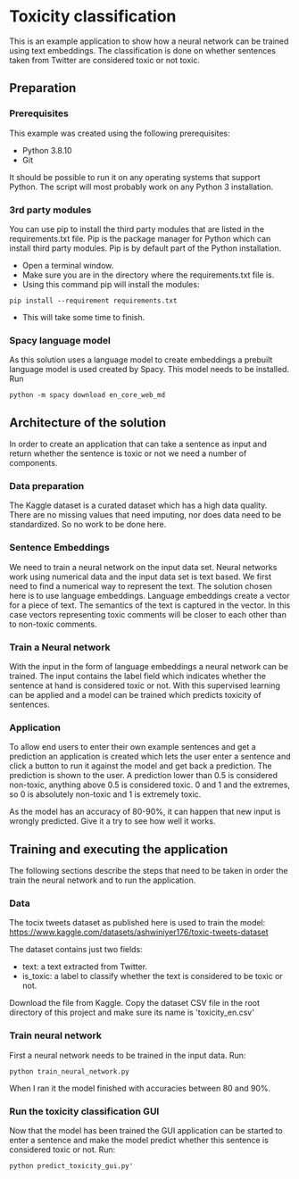 # Toxicity classification

This is an example application to show how a neural network can be trained using text embeddings. The classification is done on whether sentences taken from Twitter are considered toxic or not toxic.

## Preparation

### Prerequisites

This example was created using the following prerequisites:
- Python 3.8.10
- Git

It should be possible to run it on any operating systems that support Python.
The script will most probably work on any Python 3 installation.

### 3rd party modules

You can use pip to install the third party modules that are listed in the requirements.txt file. Pip is the package manager for Python which can install third party modules. Pip is by default part of the Python installation.

- Open a terminal window.
- Make sure you are in the directory where the requirements.txt file is.
- Using this command pip will install the modules:
```console
pip install --requirement requirements.txt
```
- This will take some time to finish.

### Spacy language model

As this solution uses a language model to create embeddings a prebuilt language model is used created by Spacy. This model needs to be installed.
Run
```console
python -m spacy download en_core_web_md
```

## Architecture of the solution

In order to create an application that can take a sentence as input and return whether the sentence is toxic or not we need a number of components.

### Data preparation
The Kaggle dataset is a curated dataset which has a high data quality. There are no missing values that need imputing, nor does data need to be standardized. So no work to be done here.

### Sentence Embeddings
We need to train a neural network on the input data set. Neural networks work using numerical data and the input data set is text based. We first need to find a numerical way to represent the text.
The solution chosen here is to use language embeddings. Language embeddings create a vector for a piece of text. The semantics of the text is captured in the vector. In this case vectors representing toxic comments will be closer to each other than to non-toxic comments.

### Train a Neural network
With the input in the form of language embeddings a neural network can be trained. The input contains the label field which indicates whether the sentence at hand is considered toxic or not. With this supervised learning can be applied and a model can be trained which predicts toxicity of sentences.

### Application
To allow end users to enter their own example sentences and get a prediction an application is created which lets the user enter a sentence and click a button to run it against the model and get back a prediction. The prediction is shown to the user. A prediction lower than 0.5 is considered non-toxic, anything above 0.5 is considered toxic. 0 and 1 and the extremes, so 0 is absolutely non-toxic and 1 is extremely toxic.

As the model has an accuracy of 80-90%, it can happen that new input is wrongly predicted. Give it a try to see how well it works.

## Training and executing the application

The following sections describe the steps that need to be taken in order the train the neural network and to run the application.

### Data

The tocix tweets dataset as published here is used to train the model:
https://www.kaggle.com/datasets/ashwiniyer176/toxic-tweets-dataset

The dataset contains just two fields:
- text: a text extracted from Twitter.
- is_toxic: a label to classify whether the text is considered to be toxic or not.

Download the file from Kaggle. Copy the dataset CSV file in the root directory of this project and make sure its name is 'toxicity_en.csv'

### Train neural network

First a neural network needs to be trained in the input data.
Run: 
```console
python train_neural_network.py
```
When I ran it the model finished with accuracies between 80 and 90%.

### Run the toxicity classification GUI

Now that the model has been trained the GUI application can be started to enter a sentence and make the model predict whether this sentence is considered toxic or not.
Run:
```console
python predict_toxicity_gui.py'
```
